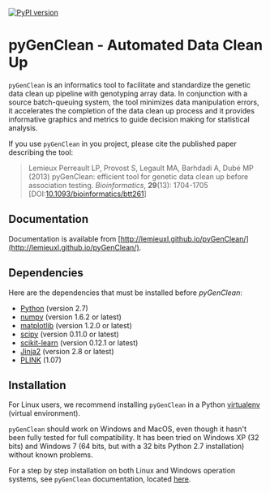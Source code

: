 [![PyPI version](https://badge.fury.io/py/pyGenClean.svg)](http://badge.fury.io/py/pyGenClean)


# pyGenClean - Automated Data Clean Up

`pyGenClean` is an informatics tool to facilitate and standardize the genetic
data clean up pipeline with genotyping array data. In conjunction with a source
batch-queuing system, the tool minimizes data manipulation errors, it
accelerates the completion of the data clean up process and it provides
informative graphics and metrics to guide decision making for statistical
analysis.

If you use `pyGenClean` in you project, please cite the published paper
describing the tool:

> Lemieux Perreault LP, Provost S, Legault MA, Barhdadi A, Dubé MP (2013)
> pyGenClean: efficient tool for genetic data clean up before association testing.
> *Bioinformatics*, **29**(13): 1704-1705
> [DOI:[10.1093/bioinformatics/btt261](http://dx.doi.org/10.1093/bioinformatics/btt261)]



## Documentation

Documentation is available from
[http://lemieuxl.github.io/pyGenClean/](http://lemieuxl.github.io/pyGenClean/).



## Dependencies

Here are the dependencies that must be installed before _pyGenClean_:

* [Python](http://python.org/) (version 2.7)
* [numpy](http://www.numpy.org/) (version 1.6.2 or latest)
* [matplotlib](http://matplotlib.org/) (version 1.2.0 or latest)
* [scipy](http://www.scipy.org/) (version 0.11.0 or latest)
* [scikit-learn](http://scikit-learn.org/stable/) (version 0.12.1 or latest)
* [Jinja2](http://jinja.pocoo.org/docs/dev/) (version 2.8 or latest)
* [PLINK](http://pngu.mgh.harvard.edu/~purcell/plink/) (1.07)



## Installation

For Linux users, we recommend installing `pyGenClean` in a Python
[virtualenv](http://pypi.python.org/pypi/virtualenv) (virtual environment).

`pyGenClean` should work on Windows and MacOS, even though it hasn't been fully
tested for full compatibility. It has been tried on Windows XP (32 bits) and
Windows 7 (64 bits, but with a 32 bits Python 2.7 installation) without known
problems.

For a step by step installation on both Linux and Windows operation systems, see
`pyGenClean` documentation, located [here](http://lemieuxl.github.io/pyGenClean/#installation).

